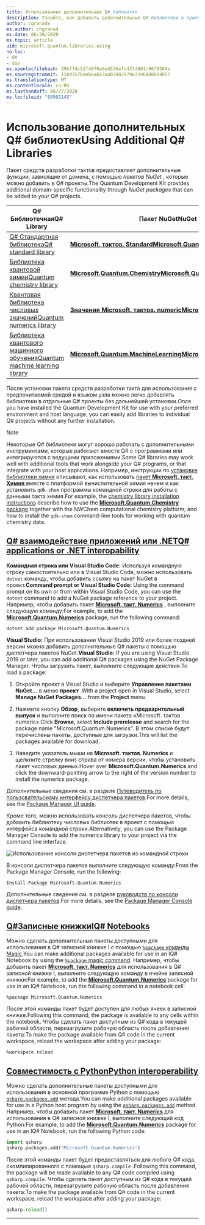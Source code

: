 ```yaml
---
title: Использование дополнительных Q# библиотек
description: Узнайте, как добавить дополнительные Q# библиотеки в приложения такта.
author: cgranade
ms.author: chgranad
ms.date: 06/30/2020
ms.topic: article
uid: microsoft.quantum.libraries.using
no-loc:
- Q#
- $$v
ms.openlocfilehash: 39bf7dc52f4670a6e4536efc437d001c96f9584a
ms.sourcegitcommit: 11bd357baeb6ab53a402882979e75964d0869b57
ms.translationtype: MT
ms.contentlocale: ru-RU
ms.lasthandoff: 08/27/2020
ms.locfileid: "88992145"
---
```

# <a name="using-additional-no-locq-libraries"></a><span data-ttu-id="245c0-103">Использование дополнительных Q# библиотек</span><span class="sxs-lookup"><span data-stu-id="245c0-103">Using Additional Q# Libraries</span></span>

<span data-ttu-id="245c0-104">Пакет средств разработки тактов предоставляет дополнительные функции, зависящие от домена, с помощью _пакетов NuGet_ , которые можно добавить в Q# проекты.</span><span class="sxs-lookup"><span data-stu-id="245c0-104">The Quantum Development Kit provides additional domain-specific functionality through _NuGet packages_ that can be added to your Q# projects.</span></span>

| <span data-ttu-id="245c0-105">Q# Библиотечная</span><span class="sxs-lookup"><span data-stu-id="245c0-105">Q# Library</span></span>  | <span data-ttu-id="245c0-106">Пакет NuGet</span><span class="sxs-lookup"><span data-stu-id="245c0-106">NuGet package</span></span> | <span data-ttu-id="245c0-107">Примечания</span><span class="sxs-lookup"><span data-stu-id="245c0-107">Notes</span></span> |
|---------|---------|--------|
| [<span data-ttu-id="245c0-108">Q# Стандартная библиотека</span><span class="sxs-lookup"><span data-stu-id="245c0-108">Q# standard library</span></span>](xref:microsoft.quantum.libraries.standard.intro) | [<span data-ttu-id="245c0-109">**Microsoft. тактов. Standard**</span><span class="sxs-lookup"><span data-stu-id="245c0-109">**Microsoft.Quantum.Standard**</span></span>](https://www.nuget.org/packages/Microsoft.Quantum.Standard) | <span data-ttu-id="245c0-110">Включено по умолчанию</span><span class="sxs-lookup"><span data-stu-id="245c0-110">Included by default</span></span> |
| [<span data-ttu-id="245c0-111">Библиотека квантовой химии</span><span class="sxs-lookup"><span data-stu-id="245c0-111">Quantum chemistry library</span></span>](xref:microsoft.quantum.chemistry.concepts.intro) | [<span data-ttu-id="245c0-112">**Microsoft.Quantum.Chemistry**</span><span class="sxs-lookup"><span data-stu-id="245c0-112">**Microsoft.Quantum.Chemistry**</span></span>](https://www.nuget.org/packages/Microsoft.Quantum.Chemistry) | |
| [<span data-ttu-id="245c0-113">Квантовая библиотека числовых значений</span><span class="sxs-lookup"><span data-stu-id="245c0-113">Quantum numerics library</span></span>](xref:microsoft.quantum.numerics.intro) | [<span data-ttu-id="245c0-114">**Значения Microsoft. тактов. numeric**</span><span class="sxs-lookup"><span data-stu-id="245c0-114">**Microsoft.Quantum.Numerics**</span></span>](https://www.nuget.org/packages/Microsoft.Quantum.Numerics) | |
| [<span data-ttu-id="245c0-115">Библиотека квантового машинного обучения</span><span class="sxs-lookup"><span data-stu-id="245c0-115">Quantum machine learning library</span></span>](xref:microsoft.quantum.libraries.machine-learning.intro) | [<span data-ttu-id="245c0-116">**Microsoft.Quantum.MachineLearning**</span><span class="sxs-lookup"><span data-stu-id="245c0-116">**Microsoft.Quantum.MachineLearning**</span></span>](https://www.nuget.org/packages/Microsoft.Quantum.MachineLearning) | |

<span data-ttu-id="245c0-117">После установки пакета средств разработки такта для использования с предпочитаемой средой и языком узла можно легко добавлять библиотеки в отдельные Q# проекты без дальнейшей установки.</span><span class="sxs-lookup"><span data-stu-id="245c0-117">Once you have installed the Quantum Development Kit for use with your preferred environment and host language, you can easily add libraries to individual Q# projects without any further installation.</span></span>

> [!NOTE]
> <span data-ttu-id="245c0-118">Некоторые Q# библиотеки могут хорошо работать с дополнительными инструментами, которые работают вместе Q# с программами или интегрируются с ведущими приложениями.</span><span class="sxs-lookup"><span data-stu-id="245c0-118">Some Q# libraries may work well with additional tools that work alongside your Q# programs, or that integrate with your host applications.</span></span>
> <span data-ttu-id="245c0-119">Например, инструкции по [установке библиотеки химия](xref:microsoft.quantum.chemistry.concepts.installation) описывают, как использовать [пакет **Microsoft. такт. Химия** ](https://www.nuget.org/packages/Microsoft.Quantum.Chemistry) вместе с платформой вычислительной химия нвчем и как установить `qdk-chem` программы командной строки для работы с данными такта химия.</span><span class="sxs-lookup"><span data-stu-id="245c0-119">For example, the [chemistry library installation instructions](xref:microsoft.quantum.chemistry.concepts.installation) describe how to use the [**Microsoft.Quantum.Chemistry** package](https://www.nuget.org/packages/Microsoft.Quantum.Chemistry) together with the NWChem computational chemistry platform, and how to install the `qdk-chem` command-line tools for working with quantum chemistry data.</span></span>

## <a name="no-locq-applications-or-net-interopability"></a>[<span data-ttu-id="245c0-120">Q# взаимодействие приложений или .NET</span><span class="sxs-lookup"><span data-stu-id="245c0-120">Q# applications or .NET interopability</span></span>](#tab/tabid-csproj)

<span data-ttu-id="245c0-121">**Командная строка или Visual Studio Code:** Используя командную строку самостоятельно или в Visual Studio Code, можно использовать `dotnet` команду, чтобы добавить ссылку на пакет NuGet в проект.</span><span class="sxs-lookup"><span data-stu-id="245c0-121">**Command prompt or Visual Studio Code:** Using the command prompt on its own or from within Visual Studio Code, you can use the `dotnet` command to add a NuGet package reference to your project.</span></span>
<span data-ttu-id="245c0-122">Например, чтобы добавить пакет [**Microsoft. такт. Numerics**](https://www.nuget.org/packages/Microsoft.Quantum.Numerics) , выполните следующую команду:</span><span class="sxs-lookup"><span data-stu-id="245c0-122">For example, to add the [**Microsoft.Quantum.Numerics**](https://www.nuget.org/packages/Microsoft.Quantum.Numerics) package, run the following command:</span></span>

```dotnetcli
dotnet add package Microsoft.Quantum.Numerics
```

<span data-ttu-id="245c0-123">**Visual Studio:** При использовании Visual Studio 2019 или более поздней версии можно добавить дополнительные Q# пакеты с помощью диспетчера пакетов NuGet.</span><span class="sxs-lookup"><span data-stu-id="245c0-123">**Visual Studio:** If you are using Visual Studio 2019 or later, you can add additional Q# packages using the NuGet Package Manager.</span></span>
<span data-ttu-id="245c0-124">Чтобы загрузить пакет, выполните следующие действия.</span><span class="sxs-lookup"><span data-stu-id="245c0-124">To load a package:</span></span> 
1. <span data-ttu-id="245c0-125">Откройте проект в Visual Studio и выберите **Управление пакетами NuGet...** в меню **проект** .</span><span class="sxs-lookup"><span data-stu-id="245c0-125">With a project open in Visual Studio, select **Manage NuGet Packages...** from the **Project** menu.</span></span>

2. <span data-ttu-id="245c0-126">Нажмите кнопку **Обзор**, выберите **включить предварительный выпуск** и выполните поиск по имени пакета «Microsoft. тактов. numeric».</span><span class="sxs-lookup"><span data-stu-id="245c0-126">Click **Browse**, select **Include prerelease** and search for the package name "Microsoft.Quantum.Numerics".</span></span> <span data-ttu-id="245c0-127">В этом списке будут перечислены пакеты, доступные для загрузки.</span><span class="sxs-lookup"><span data-stu-id="245c0-127">This will list the packages available for download.</span></span>

3. <span data-ttu-id="245c0-128">Наведите указатель мыши на **Microsoft. тактов. Numerics** и щелкните стрелку вниз справа от номера версии, чтобы установить пакет числовых данных.</span><span class="sxs-lookup"><span data-stu-id="245c0-128">Hover over **Microsoft.Quantum.Numerics** and click the downward-pointing arrow to the right of the version number to install the numerics package.</span></span>

<span data-ttu-id="245c0-129">Дополнительные сведения см. в разделе [Путеводитель по пользовательскому интерфейсу диспетчера пакетов](https://docs.microsoft.com/nuget/tools/package-manager-ui).</span><span class="sxs-lookup"><span data-stu-id="245c0-129">For more details, see the [Package Manager UI guide](https://docs.microsoft.com/nuget/tools/package-manager-ui).</span></span>

<span data-ttu-id="245c0-130">Кроме того, можно использовать консоль диспетчера пакетов, чтобы добавить библиотеку числовых библиотек в проект с помощью интерфейса командной строки.</span><span class="sxs-lookup"><span data-stu-id="245c0-130">Alternatively, you can use the Package Manager Console to add the numerics library to your project via the command line interface.</span></span>

![Использование консоли диспетчера пакетов из командной строки](~/media/vs2017-nuget-console-menu.png)

<span data-ttu-id="245c0-132">В консоли диспетчера пакетов выполните следующую команду:</span><span class="sxs-lookup"><span data-stu-id="245c0-132">From the Package Manager Console, run the following:</span></span>

```
Install-Package Microsoft.Quantum.Numerics
```

<span data-ttu-id="245c0-133">Дополнительные сведения см. в разделе [руководств по консоли диспетчера пакетов](https://docs.microsoft.com/nuget/tools/package-manager-console).</span><span class="sxs-lookup"><span data-stu-id="245c0-133">For more details, see the [Package Manager Console guide](https://docs.microsoft.com/nuget/tools/package-manager-console).</span></span>

## <a name="ino-locq-notebooks"></a>[<span data-ttu-id="245c0-134">Q#Записные книжки</span><span class="sxs-lookup"><span data-stu-id="245c0-134">IQ# Notebooks</span></span>](#tab/tabid-notebook)

<span data-ttu-id="245c0-135">Можно сделать дополнительные пакеты доступными для использования в Q# записной книжке I с помощью [ `%package` команды Magic](xref:microsoft.quantum.iqsharp.magic-ref.package).</span><span class="sxs-lookup"><span data-stu-id="245c0-135">You can make additional packages available for use in an IQ# Notebook by using the [`%package` magic command](xref:microsoft.quantum.iqsharp.magic-ref.package).</span></span>
<span data-ttu-id="245c0-136">Например, чтобы добавить пакет [**Microsoft. такт. Numerics**](https://www.nuget.org/packages/Microsoft.Quantum.Numerics) для использования в Q# записной книжке I, выполните следующую команду в ячейке записной книжки:</span><span class="sxs-lookup"><span data-stu-id="245c0-136">For example, to add the [**Microsoft.Quantum.Numerics**](https://www.nuget.org/packages/Microsoft.Quantum.Numerics) package for use in an IQ# Notebook, run the following command in a notebook cell:</span></span>

```
%package Microsoft.Quantum.Numerics
```

<span data-ttu-id="245c0-137">После этой команды пакет будет доступен для любых ячеек в записной книжке.</span><span class="sxs-lookup"><span data-stu-id="245c0-137">Following this command, the package is available to any cells within the notebook.</span></span>
<span data-ttu-id="245c0-138">Чтобы сделать пакет доступным из Q# кода в текущей рабочей области, перезагрузите рабочую область после добавления пакета:</span><span class="sxs-lookup"><span data-stu-id="245c0-138">To make the package available from Q# code in the current workspace, reload the workspace after adding your package:</span></span>

```
%workspace reload
```

## <a name="python-interoperability"></a>[<span data-ttu-id="245c0-139">Совместимость c Python</span><span class="sxs-lookup"><span data-stu-id="245c0-139">Python interoperability</span></span>](#tab/tabid-python)


<span data-ttu-id="245c0-140">Можно сделать дополнительные пакеты доступными для использования в основной программе Python с помощью [`qsharp.packages.add`](https://docs.microsoft.com/python/qsharp-core/qsharp.packages.packages) метода.</span><span class="sxs-lookup"><span data-stu-id="245c0-140">You can make additional packages available for use in a Python host program by using the [`qsharp.packages.add`](https://docs.microsoft.com/python/qsharp-core/qsharp.packages.packages) method.</span></span>
<span data-ttu-id="245c0-141">Например, чтобы добавить пакет [**Microsoft. такт. Numerics**](https://www.nuget.org/packages/Microsoft.Quantum.Numerics) для использования в Q# записной книжке I, выполните следующий код Python:</span><span class="sxs-lookup"><span data-stu-id="245c0-141">For example, to add the [**Microsoft.Quantum.Numerics**](https://www.nuget.org/packages/Microsoft.Quantum.Numerics) package for use in an IQ# Notebook, run the following Python code:</span></span>

```python
import qsharp
qsharp.packages.add("Microsoft.Quantum.Numerics")
```

<span data-ttu-id="245c0-142">После этой команды пакет будет предоставляться для любого Q# кода, скомпилированного с помощью `qsharp.compile` .</span><span class="sxs-lookup"><span data-stu-id="245c0-142">Following this command, the package will be made available to any Q# code compiled using `qsharp.compile`.</span></span>
<span data-ttu-id="245c0-143">Чтобы сделать пакет доступным из Q# кода в текущей рабочей области, перезагрузите рабочую область после добавления пакета:</span><span class="sxs-lookup"><span data-stu-id="245c0-143">To make the package available from Q# code in the current workspace, reload the workspace after adding your package:</span></span>

```python
qsharp.reload()
```

***
